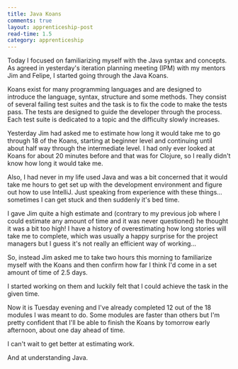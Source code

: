 ```yaml
---
title: Java Koans
comments: true
layout: apprenticeship-post
read-time: 1.5
category: apprenticeship
---
```


Today I focused on familiarizing myself with the Java syntax and concepts. As agreed in yesterday's iteration planning meeting (IPM) with my mentors Jim and Felipe, I started going through the Java Koans. 

<!--break-->

Koans exist for many programming languages and are designed to introduce the language, syntax, structure and some methods. They consist of several failing test suites and the task is to fix the code to make the tests pass. The tests are designed to guide the developer through the process. Each test suite is dedicated to a topic and the difficulty slowly increases. 

Yesterday  Jim had asked me to estimate how long it would take me to go through 18 of the Koans, starting at beginner level and continuing until about half way through the intermediate level. I had only ever looked at Koans for about 20 minutes before and that was for Clojure, so I really didn't know how long it would take me.

Also, I had never in my life used Java and was a bit concerned that it would take me hours to get set up with the development environment and figure out how to use IntelliJ. Just speaking from experience with these things... sometimes I can get stuck and then suddenly it's bed time.

I gave Jim quite a high estimate and (contrary to my previous job where I could estimate any amount of time and it was never questioned) he thought it was a bit too high! I have a history of overestimating how long stories will take me to complete, which was usually a happy surprise for the project managers but I guess it's not really an efficient way of working...

So, instead Jim asked me to take two hours this morning to familiarize myself with the Koans and then confirm how far I think I'd come in a set amount of time of 2.5 days. 

I started working on them and luckily felt that I could achieve the task in the given time. 

Now it is Tuesday evening and I've already completed 12 out of the 18 modules I was meant to do. Some modules are faster than others but I'm pretty confident that I'll be able to finish the Koans by tomorrow early afternoon, about one day ahead of time.

I can't wait to get better at estimating work. 

And at understanding Java.

